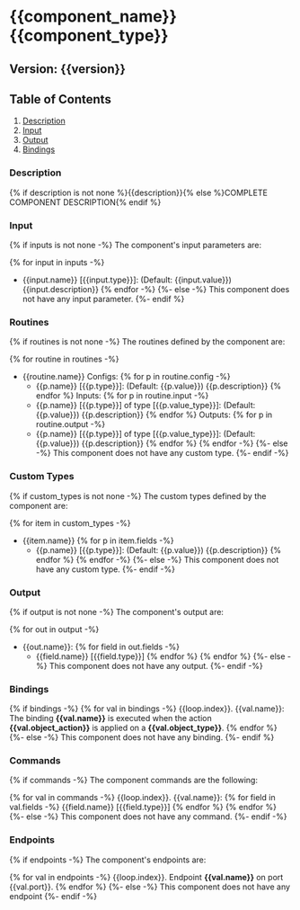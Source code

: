 # {{component_name}} {{component_type}}

## Version: {{version}}

## Table of Contents  
1. [Description](#description)
2. [Input](#Input)
3. [Output](#Output)
4. [Bindings](#Bindings)

### Description

{% if description is not none %}{{description}}{% else %}COMPLETE COMPONENT DESCRIPTION{% endif %}

### Input

{% if inputs is not none -%}
The component's input parameters are:

{% for input in inputs -%}
  - {{input.name}} [{{input.type}}]: (Default: {{input.value}}) {{input.description}}
{% endfor -%}
{%- else -%}
This component does not have any input parameter.
{%- endif %}

### Routines

{% if routines is not none -%}
The routines defined by the component are:

{% for routine in routines -%}
  - {{routine.name}}
    Configs:
     {% for p in routine.config -%}
      - {{p.name}} [{{p.type}}]: (Default: {{p.value}}) {{p.description}}
     {% endfor %}
    Inputs:
     {% for p in routine.input -%}
      - {{p.name}} [{{p.type}}] of type [{{p.value_type}}]: (Default: {{p.value}}) {{p.description}}
     {% endfor %}
    Outputs:
     {% for p in routine.output -%}
      - {{p.name}} [{{p.type}}] of type [{{p.value_type}}]: (Default: {{p.value}}) {{p.description}}
     {% endfor %}
{% endfor -%}
{%- else -%}
This component does not have any custom type.
{%- endif -%}


### Custom Types

{% if custom_types is not none -%}
The custom types defined by the component are:

{% for item in custom_types -%}
  - {{item.name}}
     {% for p in item.fields -%}
      - {{p.name}} [{{p.type}}]: (Default: {{p.value}}) {{p.description}}
     {% endfor %}
{% endfor -%}
{%- else -%}
This component does not have any custom type.
{%- endif -%}

### Output

{% if output is not none -%}
The component's output are:

{% for out in output -%}
  - {{out.name}}:
    {% for field in out.fields -%}
      - {{field.name}} [{{field.type}}]
    {% endfor %}
{% endfor %}
{%- else -%}
This component does not have any output.
{%- endif -%}

### Bindings

{% if bindings -%}
{% for val in bindings -%}
  {{loop.index}}. {{val.name}}: The binding **{{val.name}}** is executed when the action **{{val.object_action}}** is applied on a **{{val.object_type}}**.
{% endfor %}
{%- else -%}
This component does not have any binding.
{%- endif %}

### Commands

{% if commands -%}
The component commands are the following:

{% for val in commands -%}
  {{loop.index}}. {{val.name}}: 
    {% for field in val.fields -%}
      {{field.name}} [{{field.type}}]
    {% endfor %}
{% endfor %}
{%- else -%}
This component does not have any command.
{%- endif -%}

### Endpoints

{% if endpoints -%}
The component's endpoints are:

{% for val in endpoints -%}
  {{loop.index}}. Endpoint **{{val.name}}** on port {{val.port}}.
{% endfor %}
{%- else -%}
This component does not have any endpoint
{%- endif -%}
